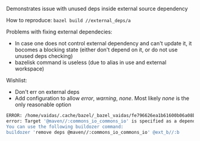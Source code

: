 Demonstrates issue with unused deps inside external source dependency

How to reproduce: `bazel build //external_deps/a`

Problems with fixing external dependecies:
- In case one does not control external dependency and can't update it, it bocomes a blocking state 
  (either don't depend on it, or do not use unused deps checking)
- bazelisk command is useless (due to alias in use and external workspace)

Wishlist:
- Don't err on external deps
- Add configuration to allow *error*, *warning*, *none*. Most likely *none* is the only reasonable option

```bash
ERROR: /home/vaidas/.cache/bazel/_bazel_vaidas/fe796626ea1b61600b06a08b03d1d927/external/ext_b/BUILD:3:1: scala @ext_b//:b failed (Exit 1)
error: Target '@maven//:commons_io_commons_io' is specified as a dependency to @ext_b//:b but isn't used, please remove it from the deps.
You can use the following buildozer command:
buildozer 'remove deps @maven//:commons_io_commons_io' @ext_b//:b
```